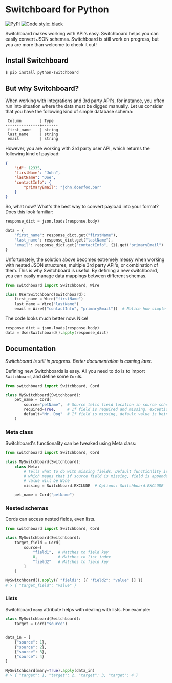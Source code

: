 # Switchboard for Python

[![PyPI](https://img.shields.io/pypi/v/python-switchboard?label=python-switchboard)](https://pypi.org/project/python-switchboard/)
[![Code style: black](https://img.shields.io/badge/code%20style-black-000000.svg)](https://github.com/psf/black)

Switchboard makes working with API's easy. Switchboard helps you can easily convert JSON schemas. Switchboard is still work on progress, but you are more than welcome to check it out!

## Install Switchboard

```sh
$ pip install python-switchboard
```

## But why Switchboard?

When working with integrations and 3rd party API's, for instance, you often run into situation where the data must be digged manually. Let us consider that you have the following kind of simple database schema:

```
 Column        | Type
---------------+-------
 first_name    | string
 last_name     | string
 email         | string

```

However, you are working with 3rd party user API, which returns the following kind of payload:

```json
{
    "id": 12335,
    "firstName": "John",
    "lastName": "Doe",
    "contactInfo": {
        "primaryEmail": "john.doe@foo.bar"
    }
}
```

So, what now? What's the best way to convert payload into your format? Does this look familiar:

```py
response_dict = json.loads(response.body)

data = {
    "first_name": response_dict.get("firstName"),
    "last_name": response_dict.get("lastName"),
    "email": response_dict.get("contactInfo", {}).get("primaryEmail")
}
```

Unfortunately, the solution above becomes extremely messy when working with nested JSON structures, multiple 3rd party API's, or combination of them. This is why Switchboard is useful. By defining a new switchboard, you can easily manage data mappings between different schemas.

```py
from switchboard import Switchboard, Wire

class UserSwitchboard(Switchboard):
    first_name = Wire("firstName")
    last_name = Wire("lastName")
    email = Wire(["contactInfo", "primaryEmail"])  # Notice how simple it is to access nested data!
```

The code looks much better now. Nice!

```py
response_dict = json.loads(response.body)
data = UserSwitchboard().apply(response_dict)
```

## Documentation

_Switchboard is still in progress. Better documentation is coming later._

Defining new Switchboards is easy. All you need to do is to import `Switchboard`, and define some `Cord`s.

```py
from switchboard import Switchboard, Cord

class MySwitchboard(Switchboard):
    pet_name = Cord(
        source="petName",  # Source tells field location in source schema
        required=True,     # If field is required and missing, exception is raised
        default="Mr. Dog"  # If field is missing, default value is being used
    )
```

### Meta class

Switchboard's functionality can be tweaked using Meta class:

```py
from switchboard import Switchboard, Cord

class MySwitchboard(Switchboard):
    class Meta:
        # Tells what to do with missing fields. Default functionlity is INCLUDE,
        # which means that if source field is missing, field is appended but the field
        # value will be None
        missing = Switchboard.EXCLUDE  # Options: Switchboard.EXCLUDE | Switchboard.INCLUDE | Switchboard.RAISE

    pet_name = Cord("petName")
```

### Nested schemas

Cords can access nested fields, even lists.

```py
from switchboard import Switchboard, Cord

class MySwitchboard(Switchboard):
    target_field = Cord(
        source=[
            "field1",  # Matches to field key
            0,         # Matches to list index
            "field2"   # Matches to field key
        ]
    )

MySwitchboard().apply({ "field1": [{ "field2": "value" }] })
# > { "target_field": "value" }
```

### Lists

Switchboard `many` attribute helps with dealing with lists. For example:

```py
class MySwitchboard(Switchboard):
    target = Cord("source")


data_in = [
    {"source": 1},
    {"source": 2},
    {"source": 3},
    {"source": 4}
]

MySwitchboard(many=True).apply(data_in)
# > { "target": 1, "target": 2, "target": 3, "target": 4 }

```
